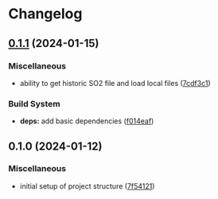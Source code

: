 # Changelog

## [0.1.1](https://github.com/engeir/volcano-long-run/compare/v0.1.0...v0.1.1) (2024-01-15)


### Miscellaneous

* ability to get historic SO2 file and load local files ([7cdf3c1](https://github.com/engeir/volcano-long-run/commit/7cdf3c15e6838b25275fa64fd23f75f128a9ac54))


### Build System

* **deps:** add basic dependencies ([f014eaf](https://github.com/engeir/volcano-long-run/commit/f014eaf06c061da946efbdc43fadc02902e92676))

## 0.1.0 (2024-01-12)


### Miscellaneous

* initial setup of project structure ([7f54121](https://github.com/engeir/volcano-long-run/commit/7f541213092677d79005606550921b7bc1632b1e))
